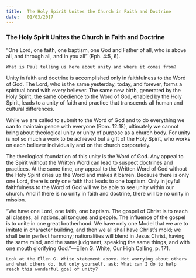 ```yaml
---
title:  The Holy Spirit Unites the Church in Faith and Doctrine
date:   01/03/2017
---
```


### The Holy Spirit Unites the Church in Faith and Doctrine

“One Lord, one faith, one baptism, one God and Father of all, who is above all, and through all, and in you all” (Eph. 4:5, 6). 

`What is Paul telling us here about unity and where it comes from?`

Unity in faith and doctrine is accomplished only in faithfulness to the Word of God. The Lord, who is the same yesterday, today, and forever, forms a spiritual bond with every believer. The same new birth, generated by the Holy Spirit, the same obedience to the Word of God, enabled by the Holy Spirit, leads to a unity of faith and practice that transcends all human and cultural differences. 

While we are called to submit to the Word of God and to do everything we can to maintain peace with everyone (Rom. 12:18), ultimately we cannot bring about theological unity or unity of purpose as a church body. For unity is not so much a work to be achieved but a gift of the Holy Spirit, who works on each believer individually and on the church corporately. 

The theological foundation of this unity is the Word of God. Any appeal to the Spirit without the Written Word can lead to suspect doctrines and practices. At the same time, any appeal to the Written Word of God without the Holy Spirit dries up the Word and makes it barren. Because there is only one Lord, there is only one faith that leads to one baptism. Only in joyful faithfulness to the Word of God will we be able to see unity within our church. And if there is no unity in faith and doctrine, there will be no unity in mission.

“We have one Lord, one faith, one baptism. The gospel of Christ is to reach all classes, all nations, all tongues and people. The influence of the gospel is to unite in one great brotherhood. We have only one Model that we are to imitate in character building, and then we all shall have Christ’s mold; we shall be in perfect harmony; nationalities will blend in Jesus Christ, having the same mind, and the same judgment, speaking the same things, and with one mouth glorifying God.”—Ellen G. White, Our High Calling, p. 171.

`Look at the Ellen G. White statement above. Not worrying about others and what others do, but only yourself, ask: What can I do to help reach this wonderful goal of unity?`
